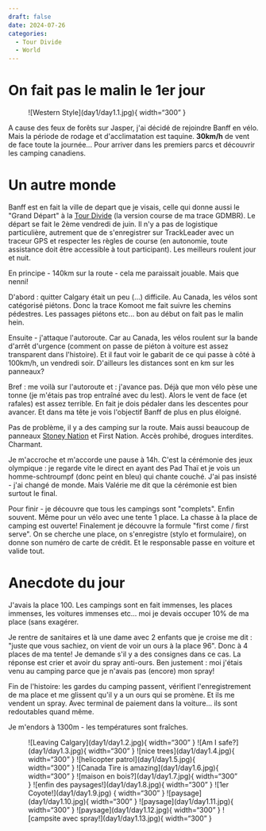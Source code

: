 ```yaml
---
draft: false 
date: 2024-07-26 
categories:
  - Tour Divide
  - World
---
```


# On fait pas le malin le 1er jour

<figure markdown>
![Western Style](day1/day1.1.jpg){ width=“300” }
</figure>

A cause des feux de forêts sur Jasper, j'ai décidé de rejoindre Banff en vélo. Mais la période de rodage et d'acclimatation est taquine. **30km/h** de vent de face toute la journée... Pour arriver dans les premiers parcs et découvrir les camping canadiens.

<!-- more -->

# Un autre monde

Banff est en fait la ville de depart que je visais, celle qui donne aussi le "Grand Départ" à la [Tour Divide](https://fr.wikipedia.org/wiki/Tour_Divide?wprov=sfti1) (la version course de ma trace GDMBR). Le départ se fait le 2ème vendredi de juin. Il n'y a pas de logistique particulière, autrement que de s'enregistrer sur TrackLeader avec un traceur GPS et respecter les règles de course (en autonomie, toute assistance doit être accessible à tout participant). Les meilleurs roulent jour et nuit.

En principe - 140km sur la route - cela me paraissait jouable. Mais que nenni!

D'abord : quitter Calgary était un peu (...) difficile. Au Canada, les vélos sont catégorisé piétons. Donc la trace Komoot me fait suivre les chemins pédestres. Les passages piétons etc... bon au début on fait pas le malin hein.

Ensuite - j'attaque l'autoroute. Car au Canada, les vélos roulent sur la bande d'arrêt d'urgence (comment on passe de piéton à voiture est assez transparent dans l'histoire). Et il faut voir le gabarit de ce qui passe à côté à 100km/h, un vendredi soir. D'ailleurs les distances sont en km sur les panneaux?

Bref : me voilà sur l'autoroute et : j'avance pas. Déjà que mon vélo pèse une tonne (je m'étais pas trop entraîné avec du lest). Alors le vent de face (et rafales) est assez terrible. En fait je dois pédaler dans les descentes pour avancer. Et dans ma tête je vois l'objectif Banff de plus en plus éloigné.

Pas de problème, il y a des camping sur la route. Mais aussi beaucoup de panneaux [Stoney Nation](https://fr.wikipedia.org/wiki/Stoneys?wprov=sfti1) et First Nation. Accès prohibé, drogues interdites. Charmant.

Je m'accroche et m'accorde une pause à 14h. C'est la cérémonie des jeux olympique : je regarde vite le direct en ayant des Pad Thaï et je vois un homme-schtroumpf (donc peint en bleu) qui chante couché. J'ai pas insisté - j'ai changé de monde. Mais Valérie me dit que la cérémonie est bien surtout le final.

Pour finir - je découvre que tous les campings sont "complets". Enfin souvent. Même pour un vélo avec une tente 1 place. La chasse à la place de camping est ouverte! Finalement je découvre la formule "first come / first serve". On se cherche une place, on s'enregistre (stylo et formulaire), on donne son numéro de carte de crédit. Et le responsable passe en voiture et valide tout.

# Anecdote du jour

J'avais la place 100. Les campings sont en fait immenses, les places immenses, les voitures immenses etc... moi je devais occuper 10% de ma place (sans exagérer. 

Je rentre de sanitaires et là une dame avec 2 enfants que je croise me dit : "juste que vous sachiez, on vient de voir un ours à la place 96". Donc à 4 places de ma tente! Je demande s'il y a des consignes dans ce cas. La réponse est crier et avoir du spray anti-ours. Ben justement : moi j'étais venu au camping parce que je n'avais pas (encore) mon spray!

Fin de l'histoire: les gardes du camping passent, vérifient l'enregistrement de ma place et me glissent qu'il y a un ours qui se promène. Et ils me vendent un spray. Avec terminal de paiement dans la voiture... ils sont redoutables quand même.

Je m'endors à 1300m - les températures sont fraîches.

<figure markdown>
![Leaving Calgary](day1/day1.2.jpg){ width=“300” }
![Am I safe?](day1/day1.3.jpg){ width=“300” }
![nice trees](day1/day1.4.jpg){ width=“300” }
![helicopter patrol](day1/day1.5.jpg){ width=“300” }
![Canada Tire is amazing](day1/day1.6.jpg){ width=“300” }
![maison en bois?](day1/day1.7.jpg){ width=“300” }
![enfin des paysages!](day1/day1.8.jpg){ width=“300” }
![1er Coyote!](day1/day1.9.jpg) { width=“300” }
![paysage](day1/day1.10.jpg){ width=“300” }
![paysage](day1/day1.11.jpg){ width=“300” }
![paysage](day1/day1.12.jpg){ width=“300” }
![campsite avec spray!](day1/day1.13.jpg){ width=“300” }
</figure>


